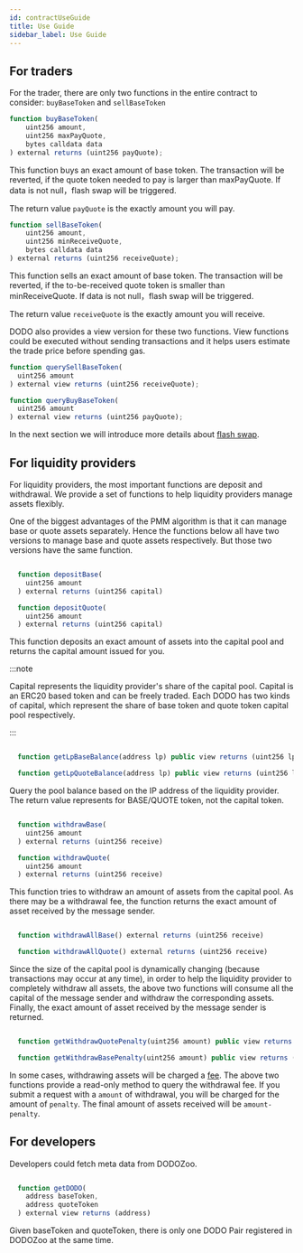 ```yaml
---
id: contractUseGuide
title: Use Guide
sidebar_label: Use Guide
---
```


## For traders

For the trader, there are only two functions in the entire contract to consider: `buyBaseToken` and `sellBaseToken`

```javascript
function buyBaseToken(
    uint256 amount,
    uint256 maxPayQuote,
    bytes calldata data
) external returns (uint256 payQuote);
```

This function buys an exact amount of base token. The transaction will be reverted, if the quote token needed to pay is larger than maxPayQuote. If data is not null，flash swap will be triggered.

The return value `payQuote` is the exactly amount you will pay.

```javascript
function sellBaseToken(
    uint256 amount,
    uint256 minReceiveQuote,
    bytes calldata data
) external returns (uint256 receiveQuote);
```

This function sells an exact amount of base token. The transaction will be reverted, if the to-be-received quote token is smaller than minReceiveQuote. If data is not null，flash swap will be triggered.

The return value `receiveQuote` is the exactly amount you will receive.

DODO also provides a view version for these two functions. View functions could be executed without sending transactions and it helps users estimate the trade price before spending gas.

```javascript
function querySellBaseToken(
  uint256 amount
) external view returns (uint256 receiveQuote);

function queryBuyBaseToken(
  uint256 amount
) external view returns (uint256 payQuote);
```

In the next section we will introduce more details about [flash swap](./flashSwap).

## For liquidity providers

For liquidity providers, the most important functions are deposit and withdrawal. We provide a set of functions to help liquidity providers manage assets flexibly.

One of the biggest advantages of the PMM algorithm is that it can manage base or quote assets separately. Hence the functions below all have two versions to manage base and quote assets respectively. But those two versions have the same function.

```javascript

  function depositBase(
    uint256 amount
  ) external returns (uint256 capital)

  function depositQuote(
    uint256 amount
  ) external returns (uint256 capital)

```

This function deposits an exact amount of assets into the capital pool and returns the capital amount issued for you.

:::note

Capital represents the liquidity provider's share of the capital pool. Capital is an ERC20 based token and can be freely traded. Each DODO has two kinds of capital, which represent the share of base token and quote token capital pool respectively.

:::

```javascript

  function getLpBaseBalance(address lp) public view returns (uint256 lpBalance)

  function getLpQuoteBalance(address lp) public view returns (uint256 lpBalance)

```

Query the pool balance based on the IP address of the liquidity provider. The return value represents for BASE/QUOTE token, not the capital token.

```javascript

  function withdrawBase(
    uint256 amount
  ) external returns (uint256 receive)

  function withdrawQuote(
    uint256 amount
  ) external returns (uint256 receive)

```

This function tries to withdraw an amount of assets from the capital pool. As there may be a withdrawal fee, the function returns the exact amount of asset received by the message sender.

```javascript

  function withdrawAllBase() external returns (uint256 receive)

  function withdrawAllQuote() external returns (uint256 receive)

```

Since the size of the capital pool is dynamically changing (because transactions may occur at any time), in order to help the liquidity provider to completely withdraw all assets, the above two functions will consume all the capital of the message sender and withdraw the corresponding assets. Finally, the exact amount of asset received by the message sender is returned.

```javascript

  function getWithdrawQuotePenalty(uint256 amount) public view returns (uint256 penalty)

  function getWithdrawBasePenalty(uint256 amount) public view returns (uint256 penalty)

```

In some cases, withdrawing assets will be charged a [fee](./coreConcept#withdraw-fee). The above two functions provide a read-only method to query the withdrawal fee. If you submit a request with a `amount` of withdrawal, you will be charged for the amount of `penalty`. The final amount of assets received will be `amount-penalty`.

## For developers

Developers could fetch meta data from DODOZoo.

```javascript

  function getDODO(
    address baseToken,
    address quoteToken
  ) external view returns (address)

```

Given baseToken and quoteToken, there is only one DODO Pair registered in DODOZoo at the same time.
